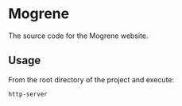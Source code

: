 # Mogrene

The source code for the Mogrene website.

## Usage

From the root directory of the project and execute:

```
http-server
```

